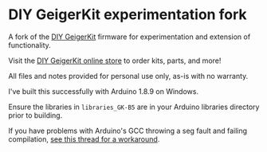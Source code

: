 # DIY GeigerKit experimentation fork

A fork of the [DIY GeigerKit](https://sites.google.com/site/diygeigercounter/home) firmware for experimentation and extension of functionality.

Visit the [DIY GeigerKit online store](https://sites.google.com/site/diygeigercounter/buy-the-kit-1) to order kits, parts, and more!

All files and notes provided for personal use only, as-is with no warranty.

I've built this successfully with Arduino 1.8.9 on Windows.

Ensure the libraries in `libraries_GK-B5` are in your Arduino libraries directory prior to building.

If you have problems with Arduino's GCC throwing a seg fault and failing compilation, [see this thread for a workaround](https://github.com/arduino/Arduino/issues/7949#issuecomment-492685178).
